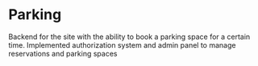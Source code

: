 # Parking
Backend for the site with the ability to book a parking space for a certain time. Implemented authorization system and admin panel to manage reservations and parking spaces
